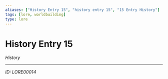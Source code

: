 ```yaml
---
aliases: ["History Entry 15", "history entry 15", "15 Entry History"]
tags: [lore, worldbuilding]
type: lore
---
```


# History Entry 15

*History*

---
*ID: LORE00014*